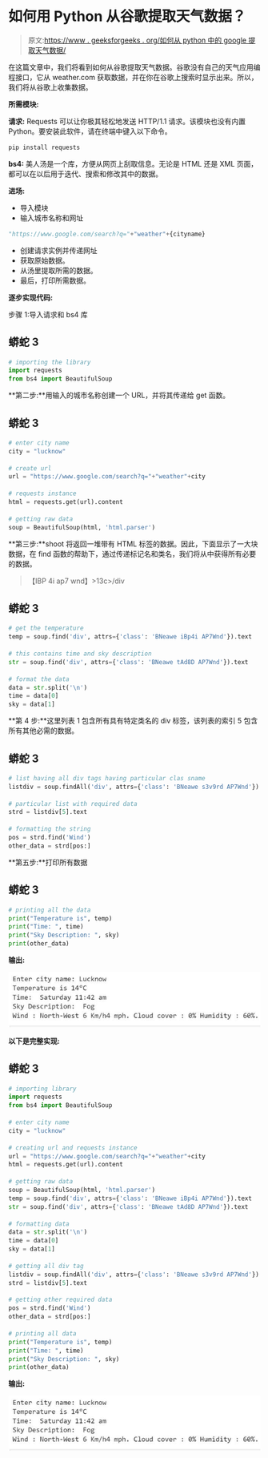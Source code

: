 # 如何用 Python 从谷歌提取天气数据？

> 原文:[https://www . geeksforgeeks . org/如何从 python 中的 google 提取天气数据/](https://www.geeksforgeeks.org/how-to-extract-weather-data-from-google-in-python/)

在这篇文章中，我们将看到如何从谷歌提取天气数据。谷歌没有自己的天气应用编程接口，它从 weather.com 获取数据，并在你在谷歌上搜索时显示出来。所以，我们将从谷歌上收集数据。

**所需模块:**

**请求:** Requests 可以让你极其轻松地发送 HTTP/1.1 请求。该模块也没有内置 Python。要安装此软件，请在终端中键入以下命令。

```py
pip install requests
```

**bs4:** 美人汤是一个库，方便从网页上刮取信息。无论是 HTML 还是 XML 页面，都可以在以后用于迭代、搜索和修改其中的数据。

**进场:**

*   导入模块
*   输入城市名称和网址

```py
"https://www.google.com/search?q="+"weather"+{cityname}
```

*   创建请求实例并传递网址
*   获取原始数据。
*   从汤里提取所需的数据。
*   最后，打印所需数据。

**逐步实现代码:**

步骤 1:导入请求和 bs4 库

## 蟒蛇 3

```py
# importing the library
import requests
from bs4 import BeautifulSoup
```

**第二步:**用输入的城市名称创建一个 URL，并将其传递给 get 函数。

## 蟒蛇 3

```py
# enter city name
city = "lucknow"

# create url
url = "https://www.google.com/search?q="+"weather"+city

# requests instance
html = requests.get(url).content

# getting raw data
soup = BeautifulSoup(html, 'html.parser')
```

**第三步:**shoot 将返回一堆带有 HTML 标签的数据。因此，下面显示了一大块数据，在 find 函数的帮助下，通过传递标记名和类名，我们将从中获得所有必要的数据。

> 【IBP 4i ap7 wnd】>13c</div>>/div</div>

## 蟒蛇 3

```py
# get the temperature
temp = soup.find('div', attrs={'class': 'BNeawe iBp4i AP7Wnd'}).text

# this contains time and sky description
str = soup.find('div', attrs={'class': 'BNeawe tAd8D AP7Wnd'}).text

# format the data
data = str.split('\n')
time = data[0]
sky = data[1]
```

**第 4 步:**这里列表 1 包含所有具有特定类名的 div 标签，该列表的索引 5 包含所有其他必需的数据。

## 蟒蛇 3

```py
# list having all div tags having particular clas sname
listdiv = soup.findAll('div', attrs={'class': 'BNeawe s3v9rd AP7Wnd'})

# particular list with required data
strd = listdiv[5].text

# formatting the string
pos = strd.find('Wind')
other_data = strd[pos:]
```

**第五步:**打印所有数据

## 蟒蛇 3

```py
# printing all the data
print("Temperature is", temp)
print("Time: ", time)
print("Sky Description: ", sky)
print(other_data)
```

**输出:**

![](img/4bf393126347ecb665840990dfd9fc76.png)

**以下是完整实现:**

## 蟒蛇 3

```py
# importing library
import requests
from bs4 import BeautifulSoup

# enter city name
city = "lucknow"

# creating url and requests instance
url = "https://www.google.com/search?q="+"weather"+city
html = requests.get(url).content

# getting raw data
soup = BeautifulSoup(html, 'html.parser')
temp = soup.find('div', attrs={'class': 'BNeawe iBp4i AP7Wnd'}).text
str = soup.find('div', attrs={'class': 'BNeawe tAd8D AP7Wnd'}).text

# formatting data
data = str.split('\n')
time = data[0]
sky = data[1]

# getting all div tag
listdiv = soup.findAll('div', attrs={'class': 'BNeawe s3v9rd AP7Wnd'})
strd = listdiv[5].text

# getting other required data
pos = strd.find('Wind')
other_data = strd[pos:]

# printing all data
print("Temperature is", temp)
print("Time: ", time)
print("Sky Description: ", sky)
print(other_data)
```

**输出:**

![](img/4bf393126347ecb665840990dfd9fc76.png)